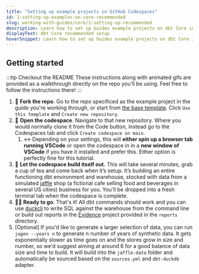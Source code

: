 ```yaml
---
title: "Setting up example projects in GitHub Codespaces"
id: 1-setting-up-examples-on-core-recommended
slug: working-with-guides/core/1-setting-up-recommended
description: Learn how to set up Guides example projects on dbt Core in GitHub Codespaces.
displayText: dbt Core recommended setup
hoverSnippet: Learn how to set up Guides example projects on dbt Core in GitHub Codespaces.
---
```


## Getting started

:::tip Checkout the README
These instructions along with animated gifs are provided as a walkthrough directly on the repo you'll be using. Feel free to follow the instructions there!
:::

1. 🔀 **Fork the repo**. Go to the repo specificed as the example project in the guide you're working through, or start from [the base template](https://github.com/dbt-labs/jaffle-shop-template). Click `Use this template` and `Create new repository`.
2. 🚀 **Open the codespace**. Navigate to that new repository. Where you would normally clone it from the Code button, instead go to the Codespaces tab and click `Create codespace on main`.
   1. ↔ Depending on your settings, this will **either spin up a browser tab running VSCode** or open the codespace in in a **new window of VSCode** if you have it installed and prefer this. Either option is perfectly fine for this tutorial.
3. 🍵 **Let the codespace build itself out.** This will take several minutes, grab a cup of tea and come back when it’s setup. It’s building an entire functioning dbt environment and warehouse, stocked with data from a simulated [jaffle](https://craftytoasties.com/what-is-a-jaffle/) shop (a fictional cafe selling food and beverages in several US cities) business for you. You'll be dropped into a fresh terminal tab when the codespace is complete.
4. 💁‍♀️ **Ready to go**. That's it! All dbt commands should work and you can use [duckcli](https://github.com/dbcli/duckcli) to write SQL against the warehouse from the command line or build out reports in the [Evidence](https://evidence.dev/) project provided in the `reports` directory.
5. [Optional] If you'd like to generate a larger selection of data, you can run `jagen --years n` to generate n number of years of synthetic data. It gets exponentially slower as time goes on and the stores grow in size and number, so we'd suggest aiming at around 6 for a good balance of data size and time to build. It will build into the `jaffle-data` folder and automatically be sourced based on the `sources.yml` and `dbt-duckdb` adapter.
